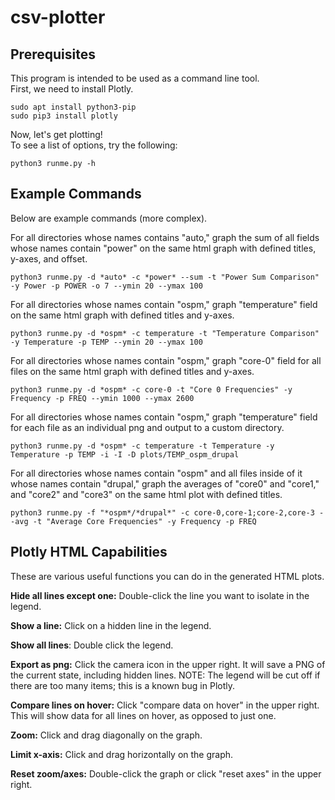 # csv-plotter
## Prerequisites

This program is intended to be used as a command line tool.  
First, we need to install Plotly.
```
sudo apt install python3-pip
sudo pip3 install plotly
```
Now, let's get plotting!  
To see a list of options, try the following:
```
python3 runme.py -h
```

## Example Commands

Below are example commands (more complex).

For all directories whose names contains "auto," graph the sum of all fields whose names contain "power" on the same html graph with defined titles, y-axes, and offset.
```
python3 runme.py -d *auto* -c *power* --sum -t "Power Sum Comparison" -y Power -p POWER -o 7 --ymin 20 --ymax 100
```

For all directories whose names contain "ospm," graph "temperature" field on the same html graph with defined titles and y-axes.
```
python3 runme.py -d *ospm* -c temperature -t "Temperature Comparison" -y Temperature -p TEMP --ymin 20 --ymax 100
```

For all directories whose names contain "ospm," graph "core-0" field for all files on the same html graph with defined titles and y-axes.
```
python3 runme.py -d *ospm* -c core-0 -t "Core 0 Frequencies" -y Frequency -p FREQ --ymin 1000 --ymax 2600
```

For all directories whose names contain "ospm," graph "temperature" field for each file as an individual png and output to a custom directory.
```
python3 runme.py -d *ospm* -c temperature -t Temperature -y Temperature -p TEMP -i -I -D plots/TEMP_ospm_drupal
```

For all directories whose names contain "ospm" and all files inside of it whose names contain "drupal," graph the averages of "core0" and "core1," and "core2" and "core3" on the same html plot with defined titles.
```
python3 runme.py -f "*ospm*/*drupal*" -c core-0,core-1;core-2,core-3 --avg -t "Average Core Frequencies" -y Frequency -p FREQ
```

## Plotly HTML Capabilities
These are various useful functions you can do in the generated HTML plots.

**Hide all lines except one:** Double-click the line you want to isolate in the legend.

**Show a line:** Click on a hidden line in the legend.

**Show all lines**: Double click the legend.

**Export as png:** Click the camera icon in the upper right. It will save a PNG of the current state, including hidden lines. NOTE: The legend will be cut off if there are too many items; this is a known bug in Plotly.

**Compare lines on hover:** Click "compare data on hover" in the upper right. This will show data for all lines on hover, as opposed to just one.

**Zoom:** Click and drag diagonally on the graph.

**Limit x-axis:** Click and drag horizontally on the graph.

**Reset zoom/axes:** Double-click the graph or click "reset axes" in the upper right.

